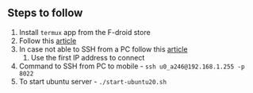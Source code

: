 ## Steps to follow
1. Install `termux` app from the F-droid store
2. Follow this [article](https://medium.com/junior-dev/how-to-re-purpose-your-old-android-phone-by-running-linux-on-it-1310df46b3fe)
3. In case not able to SSH from a PC follow this [article](https://joeprevite.com/ssh-termux-from-computer/) 
	1. Use the first IP address to connect
4. Command to SSH from PC to mobile - `ssh u0_a246@192.168.1.255 -p 8022`
5. To start ubuntu server - `./start-ubuntu20.sh`
